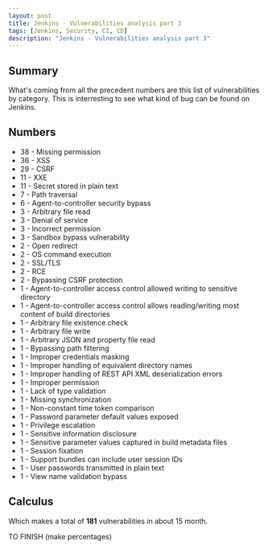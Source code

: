 ```yaml
---
layout: post
title: Jenkins - Vulnerabilities analysis part 3
tags: [Jenkins, Security, CI, CD]
description: "Jenkins - Vulnerabilities analysis part 3"
---
```


## Summary
What's coming from all the precedent numbers are this list of vulnerabilities by category. This is interresting to see what kind of bug can be found on Jenkins.

## Numbers
- 38 - Missing permission
- 36 - XSS
- 29 - CSRF
- 11 - XXE
- 11 - Secret stored in plain text
- 7 - Path traversal
- 6 - Agent-to-controller security bypass
- 3 - Arbitrary file read
- 3 - Denial of service
- 3 - Incorrect permission
- 3 - Sandbox bypass vulnerability
- 2 - Open redirect
- 2 - OS command execution
- 2 - SSL/TLS
- 2 - RCE
- 2 - Bypassing CSRF protection
- 1 - Agent-to-controller access control allowed writing to sensitive directory
- 1 - Agent-to-controller access control allows reading/writing most content of build directories
- 1 - Arbitrary file existence check
- 1 - Arbitrary file write
- 1 - Arbitrary JSON and property file read
- 1 - Bypassing path filtering
- 1 - Improper credentials masking
- 1 - Improper handling of equivalent directory names
- 1 - Improper handling of REST API XML deserialization errors
- 1 - Improper permission
- 1 - Lack of type validation
- 1 - Missing synchronization 
- 1 - Non-constant time token comparison
- 1 - Password parameter default values exposed
- 1 - Privilege escalation
- 1 - Sensitive information disclosure
- 1 - Sensitive parameter values captured in build metadata files
- 1 - Session fixation
- 1 - Support bundles can include user session IDs
- 1 - User passwords transmitted in plain text
- 1 - View name validation bypass

## Calculus
Which makes a total of **181** vulnerabilities in about 15 month.

TO FINISH (make percentages)